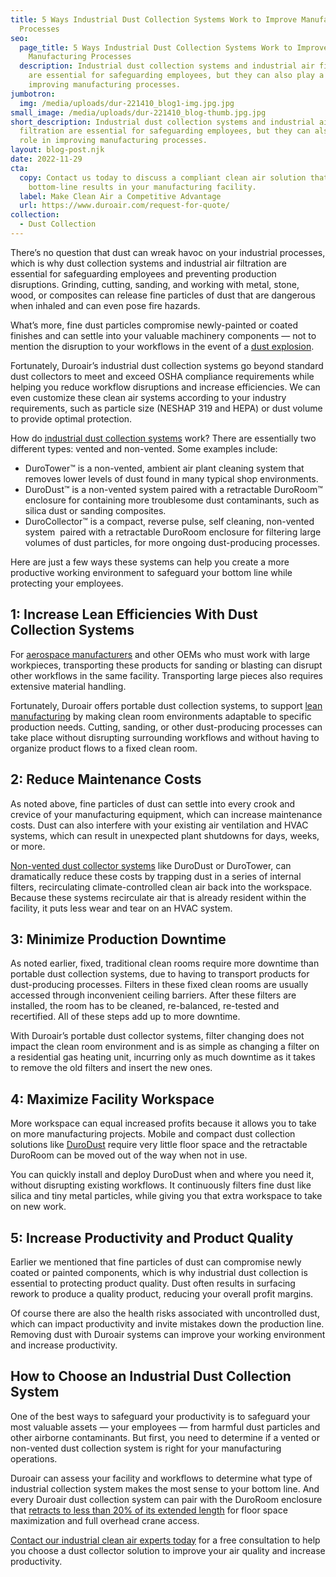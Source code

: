 ```yaml
---
title: 5 Ways Industrial Dust Collection Systems Work to Improve Manufacturing
  Processes
seo:
  page_title: 5 Ways Industrial Dust Collection Systems Work to Improve
    Manufacturing Processes
  description: Industrial dust collection systems and industrial air filtration
    are essential for safeguarding employees, but they can also play a role in
    improving manufacturing processes.
jumbotron:
  img: /media/uploads/dur-221410_blog1-img.jpg.jpg
small_image: /media/uploads/dur-221410_blog-thumb.jpg.jpg
short_description: Industrial dust collection systems and industrial air
  filtration are essential for safeguarding employees, but they can also play a
  role in improving manufacturing processes.
layout: blog-post.njk
date: 2022-11-29
cta:
  copy: Contact us today to discuss a compliant clean air solution that delivers
    bottom-line results in your manufacturing facility.
  label: Make Clean Air a Competitive Advantage
  url: https://www.duroair.com/request-for-quote/
collection:
  - Dust Collection
---
```

There’s no question that dust can wreak havoc on your industrial processes, which is why dust collection systems and industrial air filtration are essential for safeguarding employees and preventing production disruptions. Grinding, cutting, sanding, and working with metal, stone, wood, or composites can release fine particles of dust that are dangerous when inhaled and can even pose fire hazards. 

What’s more, fine dust particles compromise newly-painted or coated finishes and can settle into your valuable machinery components — not to mention the disruption to your workflows in the event of a [dust explosion](https://www.osha.gov/combustible-dust).

Fortunately, Duroair’s industrial dust collection systems go beyond standard dust collectors to meet and exceed OSHA compliance requirements while helping you reduce workflow disruptions and increase efficiencies. We can even customize these clean air systems according to your industry requirements, such as particle size (NESHAP 319 and HEPA) or dust volume to provide optimal protection.

How do [industrial dust collection systems](https://www.duroair.com/solutions/dust-collection) work? There are essentially two different types: vented and non-vented. Some examples include:

* DuroTower™ is a non-vented, ambient air plant cleaning system that removes lower levels of dust found in many typical shop environments.
* DuroDust™ is a non-vented system paired with a retractable DuroRoom™ enclosure for containing more troublesome dust contaminants, such as silica dust or sanding composites.
* DuroCollector™ is a compact, reverse pulse, self cleaning, non-vented system  paired with a retractable DuroRoom enclosure for filtering large volumes of dust particles, for more ongoing dust-producing processes.

Here are just a few ways these systems can help you create a more productive working environment to safeguard your bottom line while protecting your employees.

## 1: Increase Lean Efficiencies With Dust Collection Systems

For [aerospace manufacturers](https://www.duroair.com/industries/aerospace-aviation) and other OEMs who must work with large workpieces, transporting these products for sanding or blasting can disrupt other workflows in the same facility. Transporting large pieces also requires extensive material handling.

Fortunately, Duroair offers portable dust collection systems, to support [lean manufacturing](https://www.duroair.com/industries/lean-manufacturing) by making clean room environments adaptable to specific production needs. Cutting, sanding, or other dust-producing processes can take place without disrupting surrounding workflows and without having to organize product flows to a fixed clean room.

## 2: Reduce Maintenance Costs 

As noted above, fine particles of dust can settle into every crook and crevice of your manufacturing equipment, which can increase maintenance costs. Dust can also interfere with your existing air ventilation and HVAC systems, which can result in unexpected plant shutdowns for days, weeks, or more.

[Non-vented dust collector systems](https://www.duroair.com/blog/benefits-non-vented-clean-room-dust-collector-systems) like DuroDust or DuroTower, can dramatically reduce these costs by trapping dust in a series of internal filters, recirculating climate-controlled clean air back into the workspace. Because these systems recirculate air that is already resident within the facility, it puts less wear and tear on an HVAC system.

## 3: Minimize Production Downtime 

As noted earlier, fixed, traditional clean rooms require more downtime than portable dust collection systems, due to having to transport products for dust-producing processes. Filters in these fixed clean rooms are usually accessed through inconvenient ceiling barriers. After these filters are installed, the room has to be cleaned, re-balanced, re-tested and recertified. All of these steps add up to more downtime.

With Duroair’s portable dust collector systems, filter changing does not impact the clean room environment and is as simple as changing a filter on a residential gas heating unit, incurring only as much downtime as it takes to remove the old filters and insert the new ones.

## 4: Maximize Facility Workspace 

More workspace can equal increased profits because it allows you to take on more manufacturing projects. Mobile and compact dust collection solutions like [DuroDust](https://www.duroair.com/products/durodust/) require very little floor space and the retractable DuroRoom can be moved out of the way when not in use.

You can quickly install and deploy DuroDust when and where you need it, without disrupting existing workflows. It continuously filters fine dust like silica and tiny metal particles, while giving you that extra workspace to take on new work.

## 5: Increase Productivity and Product Quality 

Earlier we mentioned that fine particles of dust can compromise newly coated or painted components, which is why industrial dust collection is essential to protecting product quality. Dust often results in surfacing rework to produce a quality product, reducing your overall profit margins.

Of course there are also the health risks associated with uncontrolled dust, which can impact productivity and invite mistakes down the production line. Removing dust with Duroair systems can improve your working environment and increase productivity.

## How to Choose an Industrial Dust Collection System 

One of the best ways to safeguard your productivity is to safeguard your most valuable assets — your employees — from harmful dust particles and other airborne contaminants. But first, you need to determine if a vented or non-vented dust collection system is right for your manufacturing operations.

Duroair can assess your facility and workflows to determine what type of industrial collection system makes the most sense to your bottom line. And every Duroair dust collection system can pair with the DuroRoom enclosure that [retracts to less than 20% of its extended length](https://www.duroair.com/resources/videos/watch-duroair-technologies-solutions-in-action) for floor space maximization and full overhead crane access.

[Contact our industrial clean air experts today](https://www.duroair.com/request-for-quote/) for a free consultation to help you choose a dust collector solution to improve your air quality and increase productivity.